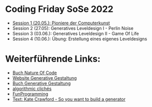 # Coding Friday SoSe 2022

* [Session 1 (20.05.): Pioniere der Computerkunst](https://github.com/juliannetzer/zweites_studienjahr_sose_2022/blob/master/Session1.md)
* Session 2 (27.05): Generatives Leveldesign I - Perlin Noise
* Session 3 (03.06.): Generatives Leveldesign II - Game Of Life
* Session 4 (10.06.): Übung: Erstellung eines eigenes Leveldesigns 

# Weiterführende Links: 
* [Buch Nature Of Code](https://natureofcode.com/)
* [Website Generative Gestaltung](http://www.generative-gestaltung.de/2/)
* [Buch Generative Gestaltung](https://typografie.de/produkt/generative-gestaltung-creative-coding-im-web/)
* [algorithmic clichés](https://github.com/dennisppaul/algorithmic-cliches)
* [FunProgramming](https://funprogramming.org/)
* [Text: Kate Crawford - So you want to build a generator](https://galaxykate0.tumblr.com/post/139774965871/so-you-want-to-build-a-generator)
